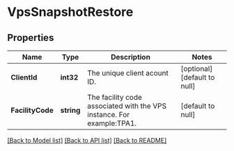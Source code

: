 # VpsSnapshotRestore

## Properties
Name | Type | Description | Notes
------------ | ------------- | ------------- | -------------
**ClientId** | **int32** | The unique client acount ID. | [optional] [default to null]
**FacilityCode** | **string** | The facility code associated with the VPS instance. For example:TPA1. | [default to null]

[[Back to Model list]](../README.md#documentation-for-models) [[Back to API list]](../README.md#documentation-for-api-endpoints) [[Back to README]](../README.md)


